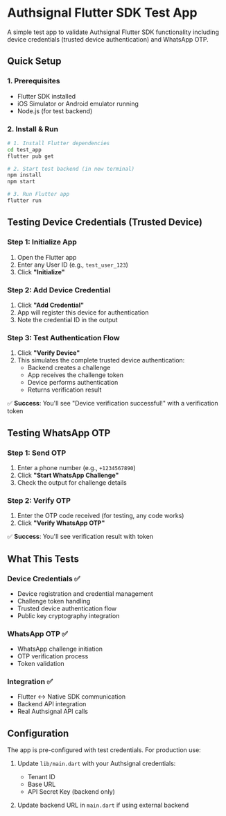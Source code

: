 # Authsignal Flutter SDK Test App

A simple test app to validate Authsignal Flutter SDK functionality including device credentials (trusted device authentication) and WhatsApp OTP.

## Quick Setup

### 1. Prerequisites
- Flutter SDK installed
- iOS Simulator or Android emulator running
- Node.js (for test backend)

### 2. Install & Run

```bash
# 1. Install Flutter dependencies
cd test_app
flutter pub get

# 2. Start test backend (in new terminal)
npm install
npm start

# 3. Run Flutter app
flutter run
```

## Testing Device Credentials (Trusted Device)

### Step 1: Initialize App
1. Open the Flutter app
2. Enter any User ID (e.g., `test_user_123`)
3. Click **"Initialize"**

### Step 2: Add Device Credential
1. Click **"Add Credential"**
2. App will register this device for authentication
3. Note the credential ID in the output

### Step 3: Test Authentication Flow
1. Click **"Verify Device"**
2. This simulates the complete trusted device authentication:
   - Backend creates a challenge
   - App receives the challenge token
   - Device performs authentication
   - Returns verification result

✅ **Success**: You'll see "Device verification successful!" with a verification token

## Testing WhatsApp OTP

### Step 1: Send OTP
1. Enter a phone number (e.g., `+1234567890`)
2. Click **"Start WhatsApp Challenge"**
3. Check the output for challenge details

### Step 2: Verify OTP
1. Enter the OTP code received (for testing, any code works)
2. Click **"Verify WhatsApp OTP"**

✅ **Success**: You'll see verification result with token

## What This Tests

### Device Credentials ✅
- Device registration and credential management
- Challenge token handling
- Trusted device authentication flow
- Public key cryptography integration

### WhatsApp OTP ✅
- WhatsApp challenge initiation
- OTP verification process
- Token validation

### Integration ✅
- Flutter ↔ Native SDK communication
- Backend API integration
- Real Authsignal API calls

## Configuration

The app is pre-configured with test credentials. For production use:

1. Update `lib/main.dart` with your Authsignal credentials:
   - Tenant ID
   - Base URL
   - API Secret Key (backend only)

2. Update backend URL in `main.dart` if using external backend
